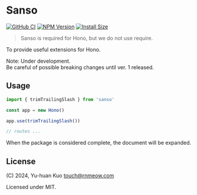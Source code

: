 # Sanso

[![GitHub CI](https://github.com/rnmeow/sanso/actions/workflows/ci.yml/badge.svg)](https://github.com/rnmeow/sanso/actions?query=workflow%3ACI)
[![NPM Version](https://badgen.net/npm/v/sanso)](https://www.npmjs.com/package/sanso)
[![Install Size](https://packagephobia.com/badge?p=sanso)](https://packagephobia.com/result?p=sanso)

> Sanso is required for Hono, but we do not use require.

To provide useful extensions for Hono.

Note: Under development.  
Be careful of possible breaking changes until ver. 1 released.

## Usage

```ts
import { trimTrailingSlash } from 'sanso'

const app = new Hono()

app.use(trimTrailingSlash())

// routes ...
```

When the package is considered complete, the document will be expanded.

## License

(C) 2024, Yu-huan Kuo <touch@rnmeow.com>

Licensed under MIT.
